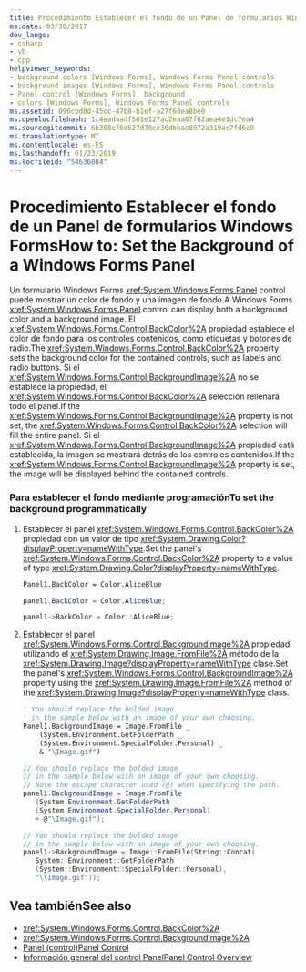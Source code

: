 ```yaml
---
title: Procedimiento Establecer el fondo de un Panel de formularios Windows Forms
ms.date: 03/30/2017
dev_langs:
- csharp
- vb
- cpp
helpviewer_keywords:
- background colors [Windows Forms], Windows Forms Panel controls
- background images [Windows Forms], Windows Forms Panel controls
- Panel control [Windows Forms], background
- colors [Windows Forms], Windows Forms Panel controls
ms.assetid: 096cbd8d-45cc-47b8-b1ef-a27f60ea8be0
ms.openlocfilehash: 1c4eadaadf561e127ac2eaa87f62aea4e1dc7ea4
ms.sourcegitcommit: 6b308cf6d627d78ee36dbbae8972a310ac7fd6c8
ms.translationtype: MT
ms.contentlocale: es-ES
ms.lasthandoff: 01/23/2019
ms.locfileid: "54636084"
---
```

# <a name="how-to-set-the-background-of-a-windows-forms-panel"></a><span data-ttu-id="07cc0-102">Procedimiento Establecer el fondo de un Panel de formularios Windows Forms</span><span class="sxs-lookup"><span data-stu-id="07cc0-102">How to: Set the Background of a Windows Forms Panel</span></span>
<span data-ttu-id="07cc0-103">Un formulario Windows Forms <xref:System.Windows.Forms.Panel> control puede mostrar un color de fondo y una imagen de fondo.</span><span class="sxs-lookup"><span data-stu-id="07cc0-103">A Windows Forms <xref:System.Windows.Forms.Panel> control can display both a background color and a background image.</span></span> <span data-ttu-id="07cc0-104">El <xref:System.Windows.Forms.Control.BackColor%2A> propiedad establece el color de fondo para los controles contenidos, como etiquetas y botones de radio.</span><span class="sxs-lookup"><span data-stu-id="07cc0-104">The <xref:System.Windows.Forms.Control.BackColor%2A> property sets the background color for the contained controls, such as labels and radio buttons.</span></span> <span data-ttu-id="07cc0-105">Si el <xref:System.Windows.Forms.Control.BackgroundImage%2A> no se establece la propiedad, el <xref:System.Windows.Forms.Control.BackColor%2A> selección rellenará todo el panel.</span><span class="sxs-lookup"><span data-stu-id="07cc0-105">If the <xref:System.Windows.Forms.Control.BackgroundImage%2A> property is not set, the <xref:System.Windows.Forms.Control.BackColor%2A> selection will fill the entire panel.</span></span> <span data-ttu-id="07cc0-106">Si el <xref:System.Windows.Forms.Control.BackgroundImage%2A> propiedad está establecida, la imagen se mostrará detrás de los controles contenidos.</span><span class="sxs-lookup"><span data-stu-id="07cc0-106">If the <xref:System.Windows.Forms.Control.BackgroundImage%2A> property is set, the image will be displayed behind the contained controls.</span></span>  
  
### <a name="to-set-the-background-programmatically"></a><span data-ttu-id="07cc0-107">Para establecer el fondo mediante programación</span><span class="sxs-lookup"><span data-stu-id="07cc0-107">To set the background programmatically</span></span>  
  
1.  <span data-ttu-id="07cc0-108">Establecer el panel <xref:System.Windows.Forms.Control.BackColor%2A> propiedad con un valor de tipo <xref:System.Drawing.Color?displayProperty=nameWithType>.</span><span class="sxs-lookup"><span data-stu-id="07cc0-108">Set the panel's <xref:System.Windows.Forms.Control.BackColor%2A> property to a value of type <xref:System.Drawing.Color?displayProperty=nameWithType>.</span></span>  
  
    ```vb  
    Panel1.BackColor = Color.AliceBlue  
    ```  
  
    ```csharp  
    panel1.BackColor = Color.AliceBlue;  
    ```  
  
    ```cpp  
    panel1->BackColor = Color::AliceBlue;  
    ```  
  
2.  <span data-ttu-id="07cc0-109">Establecer el panel <xref:System.Windows.Forms.Control.BackgroundImage%2A> propiedad utilizando el <xref:System.Drawing.Image.FromFile%2A> método de la <xref:System.Drawing.Image?displayProperty=nameWithType> clase.</span><span class="sxs-lookup"><span data-stu-id="07cc0-109">Set the panel's <xref:System.Windows.Forms.Control.BackgroundImage%2A> property using the <xref:System.Drawing.Image.FromFile%2A> method of the <xref:System.Drawing.Image?displayProperty=nameWithType> class.</span></span>  
  
    ```vb  
    ' You should replace the bolded image   
    ' in the sample below with an image of your own choosing.  
    Panel1.BackgroundImage = Image.FromFile _  
        (System.Environment.GetFolderPath _  
        (System.Environment.SpecialFolder.Personal) _  
        & "\Image.gif")  
    ```  
  
    ```csharp  
    // You should replace the bolded image   
    // in the sample below with an image of your own choosing.  
    // Note the escape character used (@) when specifying the path.  
    panel1.BackgroundImage = Image.FromFile  
       (System.Environment.GetFolderPath  
       (System.Environment.SpecialFolder.Personal)  
       + @"\Image.gif");  
    ```  
  
    ```cpp  
    // You should replace the bolded image   
    // in the sample below with an image of your own choosing.  
    panel1->BackgroundImage = Image::FromFile(String::Concat(  
       System::Environment::GetFolderPath  
       (System::Environment::SpecialFolder::Personal),  
       "\\Image.gif"));  
    ```  
  
## <a name="see-also"></a><span data-ttu-id="07cc0-110">Vea también</span><span class="sxs-lookup"><span data-stu-id="07cc0-110">See also</span></span>
- <xref:System.Windows.Forms.Control.BackColor%2A>
- <xref:System.Windows.Forms.Control.BackgroundImage%2A>
- [<span data-ttu-id="07cc0-111">Panel (control)</span><span class="sxs-lookup"><span data-stu-id="07cc0-111">Panel Control</span></span>](../../../../docs/framework/winforms/controls/panel-control-windows-forms.md)
- [<span data-ttu-id="07cc0-112">Información general del control Panel</span><span class="sxs-lookup"><span data-stu-id="07cc0-112">Panel Control Overview</span></span>](../../../../docs/framework/winforms/controls/panel-control-overview-windows-forms.md)
